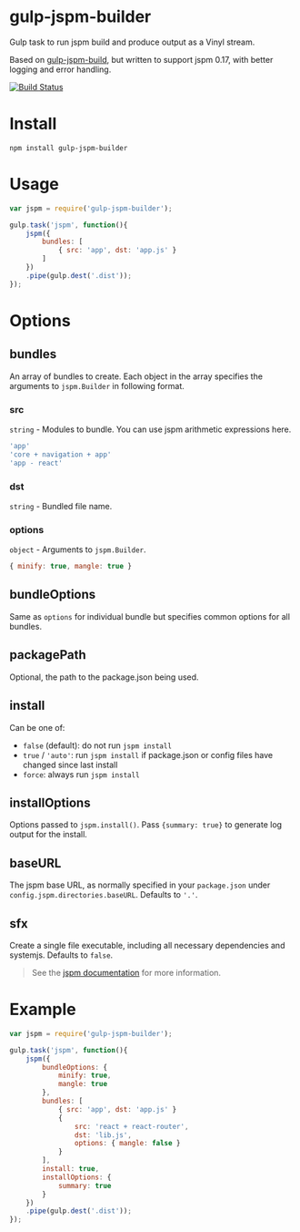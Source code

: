 gulp-jspm-builder
=================

Gulp task to run jspm build and produce output as a Vinyl stream.

Based on [gulp-jspm-build](https://github.com/buddyspike/gulp-jspm-build),
but written to support jspm 0.17, with better logging and error handling.

[![Build Status](https://travis-ci.org/fdintino/gulp-jspm-builder.svg?branch=master)](https://travis-ci.org/fdintino/gulp-jspm-builder)

# Install

```npm install gulp-jspm-builder```

# Usage

```javascript
var jspm = require('gulp-jspm-builder');

gulp.task('jspm', function(){
    jspm({
        bundles: [
            { src: 'app', dst: 'app.js' }
        ]
    })
    .pipe(gulp.dest('.dist'));
});

```

# Options

## bundles

An array of bundles to create. Each object in the array specifies the
arguments to ```jspm.Builder``` in following format.

### src

```string``` - Modules to bundle. You can use jspm arithmetic expressions here.

```javascript
'app'
'core + navigation + app'
'app - react'
```

### dst

```string``` - Bundled file name.

### options

```object``` - Arguments to ```jspm.Builder```.

```javascript
{ minify: true, mangle: true }
```

## bundleOptions
Same as ```options``` for individual bundle but specifies common options for all
bundles.

## packagePath
Optional, the path to the package.json being used.

## install
Can be one of:

- `false` (default): do not run `jspm install`
- `true` / `'auto'`: run `jspm install` if package.json or config files have changed since last install
- `force`: always run `jspm install`

## installOptions
Options passed to `jspm.install()`. Pass `{summary: true}` to generate log output for the install.

## baseURL
The jspm base URL, as normally specified in your ```package.json``` under ```config.jspm.directories.baseURL```. Defaults to ```'.'```.

## sfx
Create a single file executable, including all necessary dependencies and systemjs. Defaults to ```false```.

> See the [jspm documentation](https://github.com/jspm/jspm-cli/blob/master/docs/production-workflows.md#creating-a-self-executing-bundle)
  for more information.

# Example

```javascript
var jspm = require('gulp-jspm-builder');

gulp.task('jspm', function(){
    jspm({        
        bundleOptions: {
            minify: true,
            mangle: true
        },
        bundles: [
            { src: 'app', dst: 'app.js' }
            {
                src: 'react + react-router',
                dst: 'lib.js',
                options: { mangle: false }
            }
        ],
        install: true,
        installOptions: {
            summary: true
        }
    })
    .pipe(gulp.dest('.dist'));
});
```
